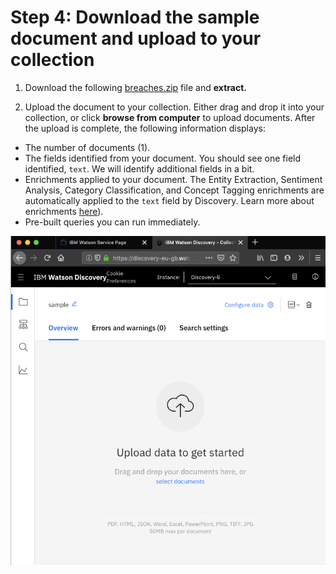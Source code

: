 # Step 4: Download the sample document and upload to your collection

1. Download the following  [breaches.zip](https://github.com/IraAngeles-IBM/Think-TH/blob/master/.gitbook/assets/breaches.zip)  file and **extract.** 

2. Upload the document to your collection. Either drag and drop it into your collection, or click **browse from computer** to upload documents. After the upload is complete, the following information displays:

* The number of documents \(1\).
* The fields identified from your document. You should see one field identified, `text`. We will identify additional fields in a bit.
* Enrichments applied to your document. The Entity Extraction, Sentiment Analysis, Category Classification, and Concept Tagging enrichments are automatically applied to the `text` field by Discovery. Learn more about enrichments [here](https://cloud.ibm.com/docs/services/discovery?topic=discovery-configservice#adding-enrichments)\).
* Pre-built queries you can run immediately.

![](../.gitbook/assets/image%20%284%29.png)



